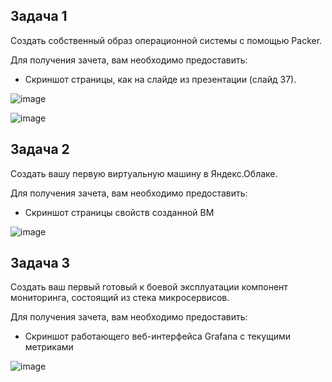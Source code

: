 ## Задача 1

Создать собственный образ операционной системы с помощью Packer.

Для получения зачета, вам необходимо предоставить:
- Скриншот страницы, как на слайде из презентации (слайд 37).

![image](https://user-images.githubusercontent.com/93760545/158804458-4708c924-916b-4d6d-ad61-c59144e64dc9.png)


![image](https://user-images.githubusercontent.com/93760545/158804708-9454d7f8-783d-4326-a610-8c1f68a7dcaa.png)

## Задача 2

Создать вашу первую виртуальную машину в Яндекс.Облаке.

Для получения зачета, вам необходимо предоставить:
- Скриншот страницы свойств созданной ВМ


![image](https://user-images.githubusercontent.com/93760545/158810807-327cce73-705a-45d5-9eee-5dd4074ba351.png)

## Задача 3

Создать ваш первый готовый к боевой эксплуатации компонент мониторинга, состоящий из стека микросервисов.

Для получения зачета, вам необходимо предоставить:
- Скриншот работающего веб-интерфейса Grafana с текущими метриками

![image](https://user-images.githubusercontent.com/93760545/158943413-47e19c05-4631-4997-b81f-061d751b6c8c.png)
